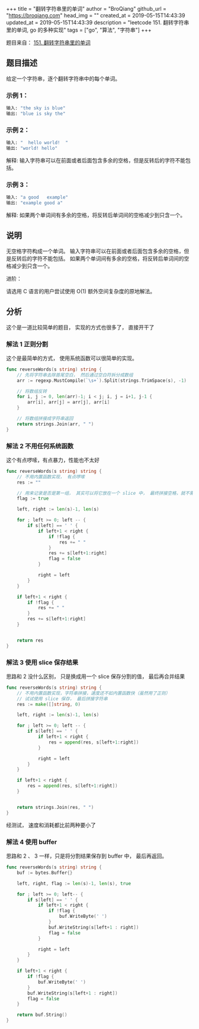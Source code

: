 +++
title = "翻转字符串里的单词"
author = "BroQiang"
github_url = "https://broqiang.com"
head_img = ""
created_at = 2019-05-15T14:43:39
updated_at = 2019-05-15T14:43:39
description = "leetcode 151. 翻转字符串里的单词, go 的多种实现"
tags = ["go", "算法", "字符串"]
+++

题目来自： [151. 翻转字符串里的单词](https://leetcode-cn.com/problems/reverse-words-in-a-string/)

## 题目描述

给定一个字符串，逐个翻转字符串中的每个单词。

### 示例 1：

```bash
输入: "the sky is blue"
输出: "blue is sky the"
```

### 示例 2：

```bash
输入: "  hello world!  "
输出: "world! hello"
```

解释: 输入字符串可以在前面或者后面包含多余的空格，但是反转后的字符不能包括。

### 示例 3：

```bash
输入: "a good   example"
输出: "example good a"
```

解释: 如果两个单词间有多余的空格，将反转后单词间的空格减少到只含一个。

## 说明

无空格字符构成一个单词。
输入字符串可以在前面或者后面包含多余的空格，但是反转后的字符不能包括。
如果两个单词间有多余的空格，将反转后单词间的空格减少到只含一个。

进阶：

请选用 C 语言的用户尝试使用 O(1) 额外空间复杂度的原地解法。

## 分析

这个是一道比较简单的题目， 实现的方式也很多了， 直接开干了

### 解法 1 正则分割

这个是最简单的方式， 使用系统函数可以很简单的实现。

```go
func reverseWords(s string) string {
    // 先将字符串去除首尾空白， 然后通过空白符拆分成数组
    arr := regexp.MustCompile(`\s+`).Split(strings.TrimSpace(s), -1)

    // 将数组反转
    for i, j := 0, len(arr)-1; i < j; i, j = i+1, j-1 {
        arr[i], arr[j] = arr[j], arr[i]
    }

    // 将数组拼接成字符串返回
    return strings.Join(arr, " ")
}
```

### 解法 2 不用任何系统函数

这个有点啰嗦，有点暴力，性能也不太好

```go
func reverseWords(s string) string {
    // 不用内置函数实现， 有点啰嗦
    res := ""

    // 用来记录是否是第一组， 其实可以将它放在一个 slice 中， 最终拼接空格，就不需要这个了
    flag := true

    left, right := len(s)-1, len(s)

    for ; left >= 0; left -- {
        if s[left] == ' ' {
            if left+1 < right {
                if !flag {
                    res += " "
                }
                res += s[left+1:right]
                flag = false
            }

            right = left
        }
    }

    if left+1 < right {
        if !flag {
            res += " "
        }
        res += s[left+1:right]
    }


    return res
}
```

### 解法 3 使用 slice 保存结果

思路和 2 没什么区别， 只是换成用一个 slice 保存分割的值， 最后再合并结果

```go
func reverseWords(s string) string {
    // 不用内置函数实现，字符串拼接，速度还不如内置函数快（虽然用了正则）
    // 试试使用 slice 保存， 最后拼接字符串
    res := make([]string, 0)

    left, right := len(s)-1, len(s)

    for ; left >= 0; left -- {
        if s[left] == ' ' {
            if left+1 < right {
                res = append(res, s[left+1:right])
            }

            right = left
        }
    }

    if left+1 < right {
        res = append(res, s[left+1:right])
    }


    return strings.Join(res, " ")
}
```

经测试， 速度和消耗都比前两种要小了

### 解法 4 使用 buffer

思路和 2 、 3 一样，只是将分割结果保存到 buffer 中， 最后再返回。

```go
func reverseWords(s string) string {
	buf := bytes.Buffer{}

	left, right, flag := len(s)-1, len(s), true

	for ; left >= 0; left-- {
		if s[left] == ' ' {
			if left+1 < right {
				if !flag {
					buf.WriteByte(' ')
				}
				buf.WriteString(s[left+1 : right])
				flag = false
			}

			right = left
		}
	}

	if left+1 < right {
		if !flag {
			buf.WriteByte(' ')
		}
		buf.WriteString(s[left+1 : right])
		flag = false
	}

	return buf.String()
}
```

